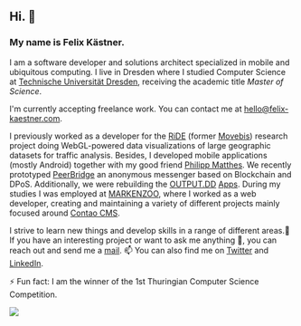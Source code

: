 ## Hi. 👋

### My name is Felix Kästner.

I am a software developer and solutions architect specialized in mobile and ubiquitous computing. I live in Dresden where I studied Computer Science at [Technische Universität Dresden](https://tu-dresden.de), receiving the academic title _Master of Science_.

I'm currently accepting freelance work. You can contact me at [hello@felix-kaestner.com](hello@felix-kaestner.com).

I previously worked as a developer for the [RiDE](https://radverkehr-in-deutschland.de) (former [Movebis](https://tu-dresden.de/bu/verkehr/ivs/voeko/forschung/forschungsprojekte/movebis)) research project doing WebGL-powered data visualizations of large geographic datasets for traffic analysis. Besides, I developed mobile applications (mostly Android) together with my good friend [Philipp Matthes](https://github.com/philippmatthes). We recently prototyped [PeerBridge](https://github.com/peerbridge) an anonymous messenger based on Blockchain and DPoS. Additionally, we were rebuilding the [OUTPUT.DD](https://output-dd.de) [Apps](https://github.com/output-dd). During my studies I was employed at [MARKENZOO](https://markenzoo.de), where I worked as a web developer, creating and maintaining a variety of different projects mainly focused around [Contao CMS](https://contao.org).

I strive to learn new things and develop skills in a range of different areas.🌱 If you have an interesting project or want to ask me anything 💬, you can reach out and send me a [mail](hello@felix-kaestner.com). 📫 You can also find me on [Twitter](https://twitter.com/kaestner_felix) and [LinkedIn](https://www.linkedin.com/in/felix-kaestner).

⚡ Fun fact: I am the winner of the 1st Thuringian Computer Science Competition.

![](https://komarev.com/ghpvc/?username=felix-kaestner)

<!-- **felix-kaestner/felix-kaestner** is a ✨ _special_ ✨ repository because its `README.md` (this file) appears on your GitHub profile. -->
